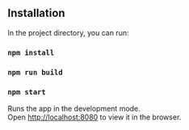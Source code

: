 ## Installation

In the project directory, you can run:

### `npm install`
### `npm run build`
### `npm start`

Runs the app in the development mode.<br />
Open [http://localhost:8080](http://localhost:8080) to view it in the browser.
